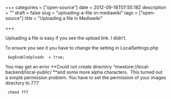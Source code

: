 +++
categories = ["open-source"]
date = 2012-09-18T07:55:18Z
description = ""
draft = false
slug = "uploading-a-file-in-mediawiki"
tags = ["open-source"]
title = "Uploading a file in Mediawiki"

+++


Uploading a file is easy if you see the upload link. I didn’t.

To ensure you see it you have to change the setting in LocalSettings.php

     $wgEnableUploads  = true; 

You may get an error **Could not create directory “mwstore://local-backend/local-public/ **and some more alpha characters.  This turned out a simple permission problem. You have to set the permission of your images directory to 777

     chmod 777


